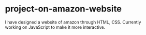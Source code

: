 # project-on-amazon-website

I have designed a website of amazon through HTML, CSS. Currently working on JavaScript to make it more interactive.
